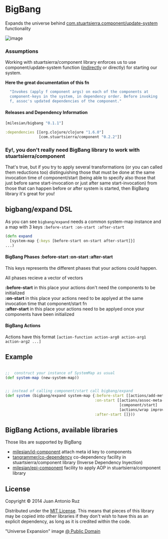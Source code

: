 # BigBang

Expands the universe behind  [com.stuartsierra.component/update-system](https://github.com/stuartsierra/component/blob/master/src/com/stuartsierra/component.clj#L117) functionality 
 
![image](https://dl.dropboxusercontent.com/u/8688858/bigbang.png)


### Assumptions

Working with stuartsierra/component library enforces us to use component/update-system function ([indirectly](https://github.com/stuartsierra/component/blob/master/src/com/stuartsierra/component.clj#L143-L151) or directly) for starting our system.    

**Here the great documentation of this fn**
```clojure 
  "Invokes (apply f component args) on each of the components at
  component-keys in the system, in dependency order. Before invoking
  f, assoc's updated dependencies of the component."
```

#### Releases and Dependency Information


```clojure
[milesian/bigbang "0.1.1"]
```

```clojure
:dependencies [[org.clojure/clojure "1.6.0"]
               [com.stuartsierra/component "0.2.2"]]
```


### Ey!, you don't really need BigBang library to work with stuartsierra/component

That's true, but if you try to apply several transformations (or you can called them reductions too) distinguishing those that must be done at the same invocation time of component/start (being able to specify also those that just before same start-invocation or just after same start-invocation) from those that can happen before or after system is started, then BigBang library it's great for you! 




##  bigbang/expand DSL

As you can see ```bigbang/expand``` needs a common system-map instance  and a map with 3 keys ```:before-start :on-start :after-start``` 

```clojure 
(defn expand
  [system-map {:keys [before-start on-start after-start]}]
...)

```

#### BigBang Phases  :before-start :on-start :after-start

This keys represents the different phases that your actions could happen.  

All phases recieve a vector of vectors

**:before-start** in this place your actions don't need the components to be initialized   
**:on-start** in this place your actions need to be applyed at the same invocation time that component/start fn   
**:after-start** in this place your actions need to be applyed once your components have been initialized 




#### BigBang Actions

Actions have this format ```[action-function action-arg0 action-arg1 action-arg2 ...]```



## Example

```clojure

;;  construct your instance of SystemMap as usual
(def system-map (new-system-map))


;; instead of calling component/start call bigbang/expand 
(def system (bigbang/expand system-map {:before-start [[actions/add-meta-key system-map]]
                                        :on-start [[actions/assoc-meta-who-to-deps]
                                                   [component/start]
                                                   [actions/wrap improved-logging]]
                                        :after-start []}))

```


## BigBang Actions, available libraries 

Those libs are supported by BigBang

* [milesian/id-component](https://github.com/milesian/id-component) attach meta id key to components
* [tangrammer/co-dependency](https://github.com/tangrammer/co-dependency) co-dependency facility in stuartsierra/component library (Inverse Dependency Inyection)
* [milesian/epi-component](https://github.com/milesian/epi-component) facility to apply AOP in stuartsierra/component library



## License

Copyright © 2014 Juan Antonio Ruz 

Distributed under the [MIT License](http://opensource.org/licenses/MIT). This means that pieces of this library may be copied into other libraries if they don't wish to have this as an explicit dependency, as long as it is credited within the code.

"Universe Expansion" image [@ Public Domain](http://commons.wikimedia.org/wiki/File:Universe_expansion2.png)
